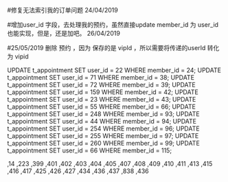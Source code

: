 

#修复无法索引我的订单问题 24/04/2019




#增加user_id 字段，去处理我的预约，虽然直接update member_id 为 user_id 也能实现，但是，还是加吧。 26/04/2019


#25/05/2019 删除 预约 ，因为 保存的是 vipId ，所以需要将传递的userId 转化为 vipid




























UPDATE t_appointment SET user_id = 22      WHERE member_id = 24;
UPDATE t_appointment SET user_id = 71      WHERE member_id = 38;
UPDATE t_appointment SET user_id = 72      WHERE member_id = 39;
UPDATE t_appointment SET user_id = 159      WHERE member_id = 42;
UPDATE t_appointment SET user_id = 23      WHERE member_id = 43;
UPDATE t_appointment SET user_id = 55      WHERE member_id = 66;
UPDATE t_appointment SET user_id = 248      WHERE member_id = 93;
UPDATE t_appointment SET user_id = 44      WHERE member_id = 94;
UPDATE t_appointment SET user_id = 254      WHERE member_id = 96;
UPDATE t_appointment SET user_id = 255      WHERE member_id = 97;
UPDATE t_appointment SET user_id = 260      WHERE member_id = 99;
UPDATE t_appointment SET user_id = 66      WHERE member_id = 115;


,14
,223
,399
,401
,402
,403
,404
,405
,407
,408
,409
,410
,411
,413
,415
,416
,417
,425
,426
,427
,434
,436
,437
,838
,436









